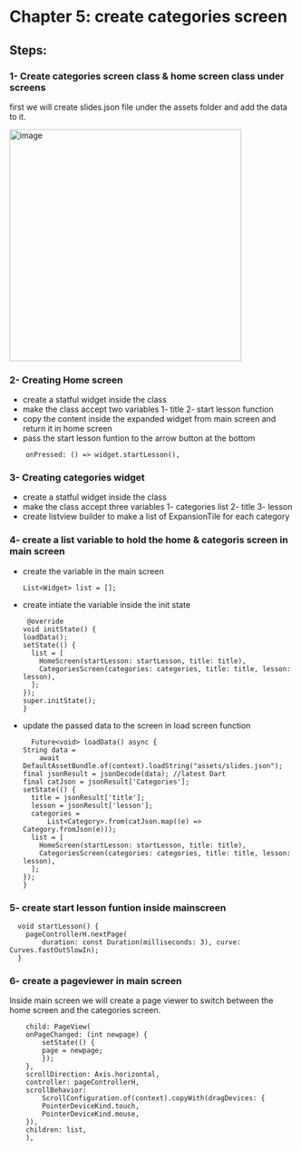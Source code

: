 # Chapter 5: create categories screen 

## Steps: 

### 1- Create categories screen class & home screen class under screens 
first we will create slides.json file under the assets folder and add the data to it. 

<img width="409" alt="image" src="https://user-images.githubusercontent.com/18642838/170304122-a0990134-889d-43f7-b402-d3676bdadf86.png">

### 2- Creating Home screen
* create a statful widget inside the class 
* make the class accept two variables 1- title 2- start lesson function 
* copy the content inside the expanded widget from main screen and return it in home screen
* pass the start lesson funtion to the arrow button at the bottom 
```
    onPressed: () => widget.startLesson(),
````

### 3- Creating categories widget 
* create a statful widget inside the class 
* make the class accept three variables 1- categories list 2- title 3- lesson 
* create listview builder to make a list of ExpansionTile for each category 

### 4- create a list variable to hold the home & categoris screen in main screen

* create the variable in the main screen 
    ```
    List<Widget> list = [];
    ````
* create intiate the variable inside the init state 
    ```
     @override
  void initState() {
    loadData();
    setState(() {
      list = [
        HomeScreen(startLesson: startLesson, title: title),
        CategoriesScreen(categories: categories, title: title, lesson: lesson),
      ];
    });
    super.initState();
  }
    ````
* update the passed data to the screen in load screen function 
    ```
      Future<void> loadData() async {
    String data =
        await DefaultAssetBundle.of(context).loadString("assets/slides.json");
    final jsonResult = jsonDecode(data); //latest Dart
    final catJson = jsonResult['Categories'];
    setState(() {
      title = jsonResult['title'];
      lesson = jsonResult['lesson'];
      categories =
          List<Category>.from(catJson.map((e) => Category.fromJson(e)));
      list = [
        HomeScreen(startLesson: startLesson, title: title),
        CategoriesScreen(categories: categories, title: title, lesson: lesson),
      ];
    });
  }
    ````
### 5- create start lesson funtion inside mainscreen 
```
  void startLesson() {
    pageControllerH.nextPage(
        duration: const Duration(milliseconds: 3), curve: Curves.fastOutSlowIn);
  }
````

### 6- create a pageviewer in main screen 
Inside main screen we will create a page viewer to switch between the home screen and the categories screen. 

```
    child: PageView(
    onPageChanged: (int newpage) {
        setState(() {
        page = newpage;
        });
    },
    scrollDirection: Axis.horizontal,
    controller: pageControllerH,
    scrollBehavior:
        ScrollConfiguration.of(context).copyWith(dragDevices: {
        PointerDeviceKind.touch,
        PointerDeviceKind.mouse,
    }),
    children: list,
    ),
````